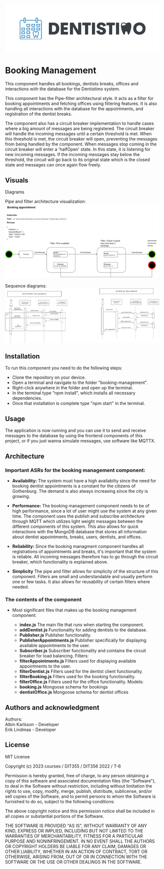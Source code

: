 ![Logo](./img/Logo_Dentistimo.png "Dentistimo logo")

# Booking Management

This component handles all bookings, dentists breaks, offices and interactions with the database for the Dentistimo system. 

This component has the Pipe-filter architectural style. It acts as a filter for booking appointments and fetching offices using filtering features. It is also handling all interactions with the database for the appointments, and registration of the dentist breaks. 

The component also has a circuit breaker implementation to handle cases where a big amount of messages are being registered. The circuit breaker will handle the incoming messages until a certain threshold is met. When this threshold is met, the circuit breaker will open, preventing the messages from being handled by the component. When messages stop coming in the circuit breaker will enter a 'halfOpen' state. In this state, it is listening for new incoming messages. If the incoming messages stay below the threshold, the circuit will go back to its original state which is the closed state and messages can once again flow freely. 

## Visuals

Diagrams

Pipe and filter architecture visualization:
![Logo](./img/Pipe-Filter.jpg "Pipe-filter Diagram")

Sequence diagrams:
![Logo](./img/Sequence_Diagram_v.2.jpg "Sequence Diagram")

## Installation

To run this component you need to do the following steps:

- Clone the repository on your device.
- Open a terminal and navigate to the folder "booking-management".
- Right-click anywhere in the folder and open up the terminal.
- In the terminal type "npm install", which installs all necessary dependencies.
- Once that installation is complete type "npm start" in the terminal.


## Usage

The application is now running and you can use it to send and receive messages to the database by using the frontend components of this project, or if you just wanna simulate messages, use software like MQTTX. 

## Architecture
### Important ASRs for the booking management component:

-   **Availability:** The system must have a high availabilty since the need for booking dentist appointments is a constant for the citizens of Gothenburg. The demand is also always increasing since the city is growing. 
    
-   **Performance:** The booking management component needs to be of high performance, since a lot of user might use the system at any given time. The component uses the publish and subscribe architecture through MQTT which utilizes light weight messages between the different components of this system. This also allows for quick interactions with the MongoDB database that stores all information about dentist appointments, breaks, users, dentists, and offices.
    
- **Reliability:** Since the booking managment component handles all registrations of appointments and breaks, it's important that the system is reliable. All incoming messages therefore has to go through the circuit breaker, which functionality is explained above. 

- **Simplicity** The pipe and filter allows for simplicity of the structure of this component. Filters are small and understandable and usually perform one or few tasks. It also allows for reusability of certain filters where needed. 

### The contents of the component
- Most significant files that makes up the booking management component:

    - **index.js** The main file that runs when starting the component.
    - **addDentist.js** Functionality for adding dentists to the database.
    - **Publisher.js** Publisher functionality.
    - **PublisherAppointments.js** Publisher specifically for displaying available appointments to the user.
    - **Subscriber.js** Subscriber functionality and cointains the circuit breaker for load balancing. 
    Filters:
	- **filterAppointments.js** Filters used for displaying available appointments to the user.
    - **filterDentist.js** Filters used for the dentist client functionality.
    - **filterBooking.js** Filters used for the booking functionality.
    - **filterOffice.js** Filters used for the office functionality.
    Models:
     - **booking.js** Mongoose schema for bookings
     - **dentistOffice.js** Mongoose schema for dentist offices

## Authors and acknowledgment

Authors: \
Albin Karlsson - Developer \
Erik Lindmaa - Developer

## License

MIT License

Copyright (c) 2023 courses / DIT355 / DIT356  2022 / T-6

Permission is hereby granted, free of charge, to any person obtaining a copy
of this software and associated documentation files (the "Software"), to deal
in the Software without restriction, including without limitation the rights
to use, copy, modify, merge, publish, distribute, sublicense, and/or sell
copies of the Software, and to permit persons to whom the Software is
furnished to do so, subject to the following conditions:

The above copyright notice and this permission notice shall be included in all
copies or substantial portions of the Software.

THE SOFTWARE IS PROVIDED "AS IS", WITHOUT WARRANTY OF ANY KIND, EXPRESS OR
IMPLIED, INCLUDING BUT NOT LIMITED TO THE WARRANTIES OF MERCHANTABILITY,
FITNESS FOR A PARTICULAR PURPOSE AND NONINFRINGEMENT. IN NO EVENT SHALL THE
AUTHORS OR COPYRIGHT HOLDERS BE LIABLE FOR ANY CLAIM, DAMAGES OR OTHER
LIABILITY, WHETHER IN AN ACTION OF CONTRACT, TORT OR OTHERWISE, ARISING FROM,
OUT OF OR IN CONNECTION WITH THE SOFTWARE OR THE USE OR OTHER DEALINGS IN THE
SOFTWARE.


